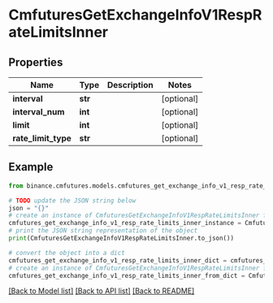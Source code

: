 # CmfuturesGetExchangeInfoV1RespRateLimitsInner


## Properties

Name | Type | Description | Notes
------------ | ------------- | ------------- | -------------
**interval** | **str** |  | [optional] 
**interval_num** | **int** |  | [optional] 
**limit** | **int** |  | [optional] 
**rate_limit_type** | **str** |  | [optional] 

## Example

```python
from binance.cmfutures.models.cmfutures_get_exchange_info_v1_resp_rate_limits_inner import CmfuturesGetExchangeInfoV1RespRateLimitsInner

# TODO update the JSON string below
json = "{}"
# create an instance of CmfuturesGetExchangeInfoV1RespRateLimitsInner from a JSON string
cmfutures_get_exchange_info_v1_resp_rate_limits_inner_instance = CmfuturesGetExchangeInfoV1RespRateLimitsInner.from_json(json)
# print the JSON string representation of the object
print(CmfuturesGetExchangeInfoV1RespRateLimitsInner.to_json())

# convert the object into a dict
cmfutures_get_exchange_info_v1_resp_rate_limits_inner_dict = cmfutures_get_exchange_info_v1_resp_rate_limits_inner_instance.to_dict()
# create an instance of CmfuturesGetExchangeInfoV1RespRateLimitsInner from a dict
cmfutures_get_exchange_info_v1_resp_rate_limits_inner_from_dict = CmfuturesGetExchangeInfoV1RespRateLimitsInner.from_dict(cmfutures_get_exchange_info_v1_resp_rate_limits_inner_dict)
```
[[Back to Model list]](../README.md#documentation-for-models) [[Back to API list]](../README.md#documentation-for-api-endpoints) [[Back to README]](../README.md)


